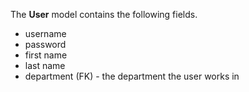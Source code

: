 The **User** model contains the following fields.

* username
* password 
* first name
* last name
* department (FK) - the department the user works in

